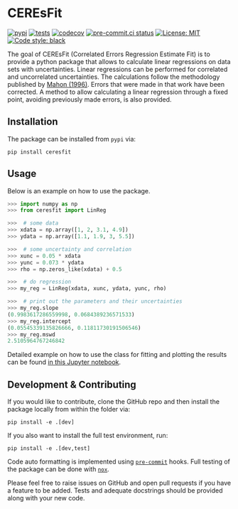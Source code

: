 # CEREsFit

[![pypi](https://img.shields.io/pypi/v/ceresfit?color=informational)](https://pypi.org/project/ceresfit/)
[![tests](https://github.com/galactic-forensics/CEREsFit/actions/workflows/package_testing.yml/badge.svg)](https://github.com/galactic-forensics/CEREsFit/actions/workflows/package_testing.yml)
[![codecov](https://codecov.io/gh/galactic-forensics/CEREsFit/branch/main/graph/badge.svg?token=C8KN5UE831)](https://codecov.io/gh/galactic-forensics/CEREsFit)
[![pre-commit.ci status](https://results.pre-commit.ci/badge/github/galactic-forensics/CEREsFit/main.svg)](https://results.pre-commit.ci/latest/github/galactic-forensics/CEREsFit/main)
[![License: MIT](https://img.shields.io/badge/License-MIT-yellow.svg)](https://opensource.org/licenses/MIT)
[![Code style: black](https://img.shields.io/badge/code%20style-black-000000.svg)](https://github.com/psf/black)

The goal of CEREsFit (Correlated Errors Regression Estimate Fit)
is to provide a python package
that allows to calculate linear regressions on data sets with uncertainties.
Linear regressions can be performed for correlated and uncorrelated uncertainties.
The calculations follow the methodology published by
[Mahon (1996)](https://doi.org/10.1080/00206819709465336).
Errors that were made in that work have been corrected.
A method to allow calculating a linear regression through a fixed point,
avoiding previously made errors,
is also provided.

## Installation

The package can be installed from `pypi` via:

```
pip install ceresfit
```

## Usage

Below is an example on how to use the package.

```python
>>> import numpy as np
>>> from ceresfit import LinReg

>>>  # some data
>>> xdata = np.array([1, 2, 3.1, 4.9])
>>> ydata = np.array([1.1, 1.9, 3, 5.5])

>>>  # some uncertainty and correlation
>>> xunc = 0.05 * xdata
>>> yunc = 0.073 * ydata
>>> rho = np.zeros_like(xdata) + 0.5

>>>  # do regression
>>> my_reg = LinReg(xdata, xunc, ydata, yunc, rho)

>>>  # print out the parameters and their uncertainties
>>> my_reg.slope
(0.9983617286559998, 0.0684389236571533)
>>> my_reg.intercept
(0.05545339135826666, 0.11811730191506546)
>>> my_reg.mswd
2.5105964767246842
```

Detailed example on how to use the class for fitting and plotting the results
can be found
[in this Jupyter notebook](https://github.com/galactic-forensics/CEREsFit/tree/main/examples).


## Development & Contributing

If you would like to contribute,
clone the GitHub repo and then install the package locally from within the folder via:

```
pip install -e .[dev]
```

If you also want to install the full test environment,
run:

```
pip install -e .[dev,test]
```

Code auto formatting is implemented using
[`pre-commit`](https://pre-commit.com/) hooks.
Full testing of the package can be done with
[`nox`](https://nox.thea.codes/en/stable/index.html).

Please feel free to raise issues on GitHub
and open pull requests if you have a feature to be added.
Tests and adequate docstrings should be provided along with your new code.
